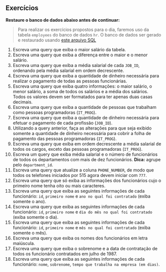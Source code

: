 ## Exercícios
**Restaure o banco de dados abaixo antes de continuar:**
> Para realizar os exercícios propostos para o dia, faremos uso da tabela `employees` do banco de dados `hr`. O banco de dados ser gerado e restaurado usando [este arquivo SQL](https://s3.us-east-2.amazonaws.com/assets.app.betrybe.com/back-end/sql/hr-cebf8bc2a5bb252bc470ae28943604c6.sql)
01. Escreva uma query que exiba o maior salário da tabela.
02. Escreva uma query que exiba a diferença entre o maior e o menor salário.
03. Escreva uma query que exiba a média salarial de cada `JOB_ID`, ordenando pela média salarial em ordem decrescente.
04. Escreva uma query que exiba a quantidade de dinheiro necessária para realizar o pagamento de todas as pessoas funcionárias.
05. Escreva uma query que exiba quatro informações: o maior salário, o menor salário, a soma de todos os salários e a média dos salários. Todos os valores devem ser formatados para ter apenas duas casas decimais.
06. Escreva uma query que exiba a quantidade de pessoas que trabalham como pessoas programadoras (`IT_PROG`).
07. Escreva uma query que exiba a quantidade de dinheiro necessária para efetuar o pagamento de cada profissão (`JOB_ID`).
08. Utilizando a query anterior, faça as alterações para que seja exibido somente a quantidade de dinheiro necessária para cobrir a folha de pagamento das pessoas programadoras (`IT_PROG`).
09. Escreva uma query que exiba em ordem decrescente a média salarial de todos os cargos, exceto das pessoas programadoras (`IT_PROG`).
10. Escreva um query que exiba média salarial e o número de funcionários de todos os departamentos com mais de dez funcionários. **Dica:** agrupe pelo `department_id`.
11. Escreva uma query que atualize a coluna `PHONE_NUMBER`, de modo que todos os telefones iniciados por 515 agora devem iniciar com `777`.
12. Escreva uma query que só exiba as informações dos funcionários cujo o primeiro nome tenha oito ou mais caracteres.
13. Escreva uma query que exiba as seguintes informações de cada funcionário: `id`, `primeiro nome` e `ano no qual foi contratado` (exiba somente o ano).
14. Escreva uma query que exiba as seguintes informações de cada funcionário: `id`, `primeiro nome` e `dia do mês no qual foi contratado` (exiba somente o dia).
15. Escreva uma query que exiba as seguintes informações de cada funcionário: `id`, `primeiro nome` e `mês no qual foi contratado` (exiba somente o mês).
16. Escreva uma query que exiba os nomes dos funcionários em letra maiúscula.
17. Escreva uma query que exiba o sobrenome e a data de contratação de todos os funcionário contratados em julho de 1987.
18. Escreva uma query que exiba as seguintes informações de cada funcionário: `nome`, `sobrenome`, `tempo que trabalha na empresa (em dias)`.
